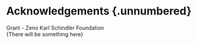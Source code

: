 # Acknowledgements {.unnumbered}

Grant - Zeno Karl Schindler Foundation 
\
{There will be something here}
